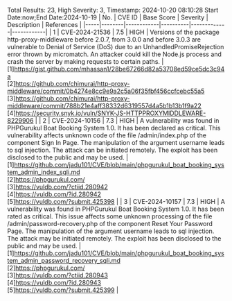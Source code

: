Total Results: 23, High Severity: 3, Timestamp: 2024-10-20 08:10:28
Start Date:now;End Date:2024-10-19
| No. | CVE ID | Base Score | Severity | Description | References |
|-----|--------|------------|----------|-------------|------------|
| 1 | CVE-2024-21536 | 7.5  | HIGH | Versions of the package http-proxy-middleware before 2.0.7, from 3.0.0 and before 3.0.3 are vulnerable to Denial of Service (DoS) due to an UnhandledPromiseRejection error thrown by micromatch. An attacker could kill the Node.js process and crash the server by making requests to certain paths. | [1]https://gist.github.com/mhassan1/28be67266d82a53708ed59ce5dc3c94a<br>[2]https://github.com/chimurai/http-proxy-middleware/commit/0b4274e8cc9e9a2c5a06f35fbf456ccfcebc55a5<br>[3]https://github.com/chimurai/http-proxy-middleware/commit/788b21e4aff38332d6319557d4a5b1b13b1f9a22<br>[4]https://security.snyk.io/vuln/SNYK-JS-HTTPPROXYMIDDLEWARE-8229906 |
| 2 | CVE-2024-10156 | 7.3  | HIGH | A vulnerability was found in PHPGurukul Boat Booking System 1.0. It has been declared as critical. This vulnerability affects unknown code of the file /admin/index.php of the component Sign In Page. The manipulation of the argument username leads to sql injection. The attack can be initiated remotely. The exploit has been disclosed to the public and may be used. | [1]https://github.com/jadu101/CVE/blob/main/phpgurukul_boat_booking_system_admin_index_sqli.md<br>[2]https://phpgurukul.com/<br>[3]https://vuldb.com/?ctiid.280942<br>[4]https://vuldb.com/?id.280942<br>[5]https://vuldb.com/?submit.425398 |
| 3 | CVE-2024-10157 | 7.3  | HIGH | A vulnerability was found in PHPGurukul Boat Booking System 1.0. It has been rated as critical. This issue affects some unknown processing of the file /admin/password-recovery.php of the component Reset Your Password Page. The manipulation of the argument username leads to sql injection. The attack may be initiated remotely. The exploit has been disclosed to the public and may be used. | [1]https://github.com/jadu101/CVE/blob/main/phpgurukul_boat_booking_system_admin_password_recovery_sqli.md<br>[2]https://phpgurukul.com/<br>[3]https://vuldb.com/?ctiid.280943<br>[4]https://vuldb.com/?id.280943<br>[5]https://vuldb.com/?submit.425399 |

